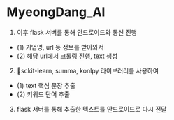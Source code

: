 # MyeongDang_AI


1. 이후 flask 서버를 통해 안드로이드와 통신 진행
- (1) 기업명, url 등 정보를 받아와서
- (2) 해당 url에서 크롤링 진행, text 생성

2. sckit-learn, summa, konlpy 라이브러리를 사용하여 
- (1) text 핵심 문장 추출
- (2) 키워드 단어 추출

3. flask 서버를 통해 추출한 텍스트를 안드로이드로 다시 전달
